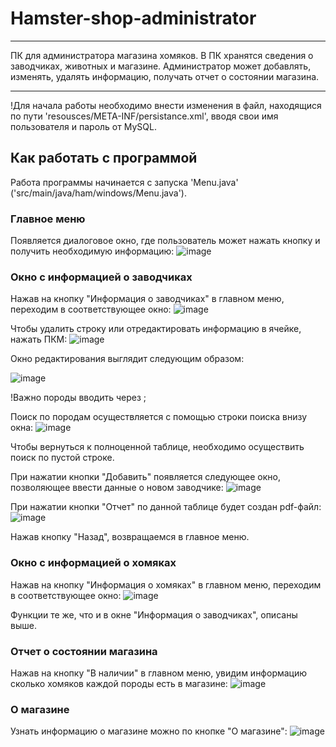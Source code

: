 # Hamster-shop-administrator
<hr>
ПК для администратора магазина хомяков. В ПК хранятся сведения о заводчиках, животных и магазине. Администратор может добавлять, изменять, удалять информацию, получать отчет о состоянии магазина.
<hr>
!Для начала работы необходимо внести изменения в файл, находящися по пути 'resousces/META-INF/persistance.xml', вводя свои имя пользователя и пароль от MySQL. 

## Как работать с программой
Работа программы начинается с запуска 'Menu.java' ('src/main/java/ham/windows/Menu.java').
### Главное меню
Появляется диалоговое окно, где пользователь может нажать кнопку и получить необходимую информацию:
![image](https://github.com/schastlivayaa/Hamster-shop-administrator/assets/147999753/2eaf888e-6ab9-4b0e-8707-1a385b31aebc)
### Окно с информацией о заводчиках
Нажав на кнопку "Информация о заводчиках" в главном меню, переходим в соответствующее окно:
![image](https://github.com/schastlivayaa/Hamster-shop-administrator/assets/147999753/5025ef77-3c12-4aec-80e5-94cf03d8d516)

Чтобы удалить строку или отредактировать информацию в ячейке, нажать ПКМ:
![image](https://github.com/schastlivayaa/Hamster-shop-administrator/assets/147999753/3c04a94d-a535-488e-b044-a6b96c818425)

Окно редактирования выглядит следующим образом:

![image](https://github.com/schastlivayaa/Hamster-shop-administrator/assets/147999753/0b41aa25-6f3b-43bb-97fd-8f8932eeaf04)

!Важно породы вводить через ;

Поиск по породам осуществляется с помощью строки поиска внизу окна:
![image](https://github.com/schastlivayaa/Hamster-shop-administrator/assets/147999753/a160b4b4-5765-4f59-bbae-e897255961a2)

Чтобы вернуться к полноценной таблице, необходимо осуществить поиск по пустой строке.

При нажатии кнопки "Добавить" появляется следующее окно, позволяющее ввести данные о новом заводчике:
![image](https://github.com/schastlivayaa/Hamster-shop-administrator/assets/147999753/9557929f-7163-442f-ae00-b62aede8b114)

При нажатии кнопки "Отчет" по данной таблице будет создан pdf-файл:
![image](https://github.com/schastlivayaa/Hamster-shop-administrator/assets/147999753/c184c4bb-a081-4827-a472-9c018634f386)

Нажав кнопку "Назад", возвращаемся в главное меню.
### Окно с информацией о хомяках
Нажав на кнопку "Информация о хомяках" в главном меню, переходим в соответствующее окно:
![image](https://github.com/schastlivayaa/Hamster-shop-administrator/assets/147999753/4652e535-cbff-4367-b06b-e266ea536757)

Функции те же, что и в окне "Информация о заводчиках", описаны выше.
### Отчет о состоянии магазина
Нажав на кнопку "В наличии" в главном меню, увидим информацию сколько хомяков каждой породы есть в магазине:
![image](https://github.com/schastlivayaa/Hamster-shop-administrator/assets/147999753/627ac676-e509-4e25-bf5a-b49da4eddc60)
### О магазине
Узнать информацию о магазине можно по кнопке "О магазине":
![image](https://github.com/schastlivayaa/Hamster-shop-administrator/assets/147999753/47cacfd2-bb94-42d2-9910-be844a7898a9)

  



